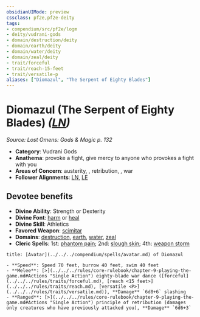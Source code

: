```yaml
---
obsidianUIMode: preview
cssclass: pf2e,pf2e-deity
tags:
- compendium/src/pf2e/logm
- deity/vudrani-gods
- domain/destruction/deity
- domain/earth/deity
- domain/water/deity
- domain/zeal/deity
- trait/forceful
- trait/reach-15-feet
- trait/versatile-p
aliases: ["Diomazul", "The Serpent of Eighty Blades"]
---
```

# Diomazul (The Serpent of Eighty Blades) *([LN](../../../Rules/traits/lawful-neutral-b1.md))*  
*Source: Lost Omens: Gods & Magic p. 132*  

- **Category**: Vudrani Gods
- **Anathema**: provoke a fight, give mercy to anyone who provokes a fight with you
- **Areas of Concern**: austerity, , retribution, , war
- **Follower Alignments**: [LN](../../../Rules/traits/lawful-neutral-b1.md), [LE](../../../Rules/traits/lawful-evil-b1.md)

## Devotee benefits

- **Divine Ability**: Strength or Dexterity
- **Divine Font**: [harm](../../spells/harm.md) or [heal](../../spells/heal.md)
- **Divine Skill**: Athletics
- **Favored Weapon**: [scimitar](../../equipment/items/scimitar.md)
- **Domains**: [destruction](../domains.md#Destruction), [earth](../domains.md#Earth), [water](../domains.md#Water), [zeal](../domains.md#Zeal)
- **Cleric Spells**: 1st: [phantom pain](../../spells/phantom-pain.md); 2nd: [slough skin](../../spells/slough-skin-logm.md); 4th: [weapon storm](../../spells/weapon-storm.md)

```ad-embed-avatar
title: [Avatar](../../../compendium/spells/avatar.md) of Diomazul

- **Speed**: Speed 70 feet, burrow 40 feet, swim 40 feet
- **Melee**: [>](../../../rules/core-rulebook/chapter-9-playing-the-game.md#Actions "Single Action") eighty-blade war dance ([forceful](../../../rules/traits/forceful.md), [reach <15 feet>](../../../rules/traits/reach.md), [versatile <P>](../../../rules/traits/versatile.md)), **Damage** `6d8+6` slashing
- **Ranged**: [>](../../../rules/core-rulebook/chapter-9-playing-the-game.md#Actions "Single Action") principle of retribution (damages only creatures who have previously attacked you), **Damage** `6d6+3` 
```
